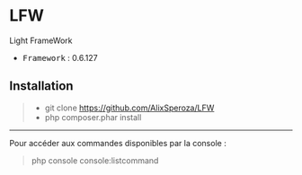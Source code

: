 # LFW
Light FrameWork

 - <kbd>Framework</kbd> : 0.6.127

Installation
----------

> - git clone https://github.com/AlixSperoza/LFW
> - php composer.phar install

----------

Pour accéder aux commandes disponibles par la console :
> php console console:listcommand
